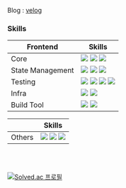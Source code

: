 <!--
**skiende74/skiende74** is a ✨ _special_ ✨ repository because its `README.md` (this file) appears on your GitHub profile.

Here are some ideas to get you started:

- 🔭 I’m currently working on ...
- 🌱 I’m currently learning ...
- 👯 I’m looking to collaborate on ...
- 🤔 I’m looking for help with ...
- 💬 Ask me about ...
- 📫 How to reach me: ...
- 😄 Pronouns: ...
- ⚡ Fun fact: ...
-->


Blog : [velog](https://velog.io/@skiende74/posts)

### Skills
| Frontend | Skills |
|---|---|
| Core | <img src="https://img.shields.io/badge/react-skyblue"/> <img src="https://img.shields.io/badge/next-black"/> <img src="https://img.shields.io/badge/typescript-blue"/>|
| State Management |  <img src="https://img.shields.io/badge/React Query-yellow"/> <img src="https://img.shields.io/badge/zustand-brown"/> <img src="https://img.shields.io/badge/recoil-lightblue"/>|
| Testing | <img src="https://img.shields.io/badge/jest-C21325"> <img src="https://img.shields.io/badge/Storybook-FF4785"> <img src="https://img.shields.io/badge/React Testing Library-FF2222"> <img src="https://img.shields.io/badge/MSW-orange"> |
| Infra | <img src="https://img.shields.io/badge/GithubActions-black"> <img src="https://img.shields.io/badge/AWS-white">|
| Build Tool |  <img src="https://img.shields.io/badge/Webpack-2088FF"> <img src="https://img.shields.io/badge/vite-blue"> |

| | Skills|
|---|---|
| Others | <img src="https://img.shields.io/badge/Spring Boot-green"> <img src="https://img.shields.io/badge/Java-red"> <img src="https://img.shields.io/badge/Python-3776AB">   |

<br/><br/>


[![Solved.ac
프로필](http://mazassumnida.wtf/api/v2/generate_badge?boj=tempba01)](https://solved.ac/tempba01)
